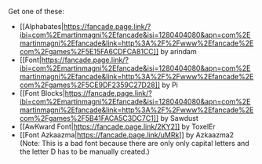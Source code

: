 Get one of these:
- [[Alphabates|https://fancade.page.link/?ibi=com%2Emartinmagni%2Efancade&isi=1280404080&apn=com%2Emartinmagni%2Efancade&link=http%3A%2F%2Fwww%2Efancade%2Ecom%2Fgames%2F5E15FA6CDFCA81CC]] by arindam
- [[Font|https://fancade.page.link/?ibi=com%2Emartinmagni%2Efancade&isi=1280404080&apn=com%2Emartinmagni%2Efancade&link=http%3A%2F%2Fwww%2Efancade%2Ecom%2Fgames%2F5CE9DF2359C27D28]] by Pi
- [[Font Blocks|https://fancade.page.link/?ibi=com%2Emartinmagni%2Efancade&isi=1280404080&apn=com%2Emartinmagni%2Efancade&link=http%3A%2F%2Fwww%2Efancade%2Ecom%2Fgames%2F5B41FACA5C3DC7C1]] by Sawdust
- [[AwKward Font|https://fancade.page.link/2KY2]] by ToxelEr
- [[Font Azkaazma|https://fancade.page.link/uMRk]] by Azkaazma2 (Note: This is a bad font because there are only only capital letters and the letter D has to be manually created.)
